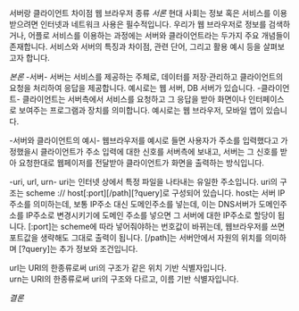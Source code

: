 서버랑 클라이언트 차이점
웹 브라우저 종류
*서론*
현대 사회는 정보 혹은 서비스를 이용받으려면 인터넷과 네트워크 사용은 필수적입니다. 우리가 웹 브라우저로 정보를 검색하거나, 
어플로 서비스를 이용하는 과정에는 서버와 클라이언트라는 두가지 주요 개념들이 존재합니다. 서비스와 서버의 특징과 차이점, 관련 단어, 그리고 
활용 예시 등을 살펴보고자 합니다.

*본론*
-서버-
서버는 서비스를 제공하는 주체로, 데이터를 저장·관리하고 클라이언트의 요청을 처리하여 응답을 제공합니다.
예시로는 웹 서버, DB 서버가 있습니다.
-클라이언트-
클라이언트는 서버측에서 서비스를 요청하고 그 응답을 받아 화면이나 인터페이스로 보여주는 프로그램과 장치를 의미합니다.
예시로는 웹 브라우저, 모바일 앱이 있습니다.

-서버와 클라이언트의 예시-
웹브라우저를 예시로 들면 사용자가 주소를 입력했다고 가정했을시 클라이언트가 주소 입력에 대한 신호를 서버측에 보내고, 서버는 
그 신호를 받아 요청한대로 웹페이저를 전달받아 클라이언트가 화면을 출력하는 방식입니다.

-uri, url, urn-
uri는 인터넷 상에서 특정 파일을 나타내는 유일한 주소입니다. uri의 구조는 scheme :// host[:port][/path][?query]로 구성되어 있습니다.
host는 서버 IP주소를 의미하는데, 보통 IP주소 대신 도메인주소를 넣는데, 이는 DNS서버가 도메인주소를 IP주소로 변경시키기에 도메인 주소를 넣으면 그 서버에 대한 IP주소로 할당이 됩니다.
[:port]는 scheme에 따라 넣어줘야하는 번호값이 바뀌는데, 웹브라우저를 쓰면 포트값을 생략해도 그대로 출력이 됩니다.
[/path]는 서버안에서 자원의 위치를 의미하며 [?query]는 추가 정보와 조건입니다.

url는 URI의 한종류로써 uri의 구조가 같은 위치 기반 식별자입니다.   
urn는 URI의 한종류로써 uri의 구조와 다르고, 이름 기반 식별자입니다.

*결론*

